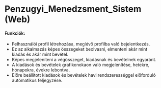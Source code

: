 # Penzugyi_Menedzsment_Sistem (Web)

#### Funkciók:
- Felhasználói profil létrehozása, meglévő profilba való bejelentkezés.
- Ez az alkalmazás képes összegeket beolvasni, elmenteni akár mint kiadás és akár mint bevétel.
- Képes megjeleníteni a végösszeget, kiadásnak és bevételnek egyaránt.
- A kiadások és bevételek grafikonokaon való megjelenítése, hetekre, hónapokra, évekre lebontva.
- Előre beállított kiadások és bevételek havi rendszerességgel előforduló autómatikus feljegyzése.
